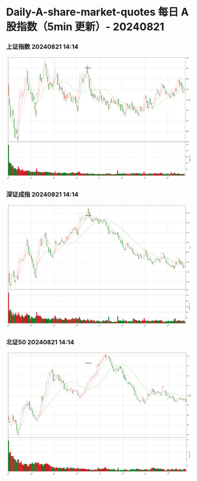 
# Daily-A-share-market-quotes 每日 A 股指数（5min 更新）- 20240821

### 上证指数 20240821 14:14
![](./fig/2024/8/20240821-sh000001.png)

### 深证成指 20240821 14:14
![](./fig/2024/8/20240821-sz399001.png)

### 北证50 20240821 14:14
![](./fig/2024/8/20240821-bj899050.png)
